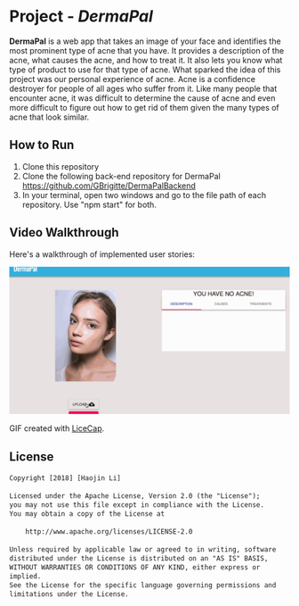 # Project - *DermaPal*

**DermaPal** is a web app that takes an image of your face and identifies the most prominent type of acne that you have. It provides a description of the acne, what causes the acne, and how to treat it. It also lets you know what type of product to use for that type of acne.
What sparked the idea of this project was our personal experience of acne. Acne is a confidence destroyer for people of all ages who suffer from it. Like many people that encounter acne, it was difficult to determine the cause of acne and even more difficult to figure out how to get rid of them given the many types of acne that look similar.

## How to Run
1. Clone this repository
2. Clone the following back-end repository for DermaPal https://github.com/GBrigitte/DermaPalBackend
3. In your terminal, open two windows and go to the file path of each repository. Use "npm start" for both.

## Video Walkthrough

Here's a walkthrough of implemented user stories:

<img src='https://github.com/lihaojin/DermaPal/blob/master/dermapal.gif' title='Video Walkthrough' width='' alt='Video Walkthrough' />

GIF created with [LiceCap](http://www.cockos.com/licecap/).



## License

    Copyright [2018] [Haojin Li]

    Licensed under the Apache License, Version 2.0 (the "License");
    you may not use this file except in compliance with the License.
    You may obtain a copy of the License at

        http://www.apache.org/licenses/LICENSE-2.0

    Unless required by applicable law or agreed to in writing, software
    distributed under the License is distributed on an "AS IS" BASIS,
    WITHOUT WARRANTIES OR CONDITIONS OF ANY KIND, either express or implied.
    See the License for the specific language governing permissions and
    limitations under the License.
